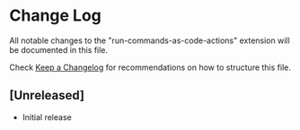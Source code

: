 # Change Log

All notable changes to the "run-commands-as-code-actions" extension will be documented in this file.

Check [Keep a Changelog](http://keepachangelog.com/) for recommendations on how to structure this file.

## [Unreleased]

- Initial release